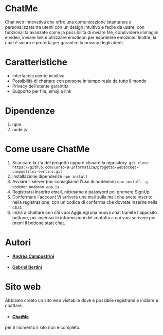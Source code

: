 # ChatMe
Chat web innovativa che offre una comunicazione istantanea e personalizzata tra utenti con un design intuitivo e facile da usare, con funzionalità avanzate come la possibilità di inviare file, condividere immagini e video, inviare link e utilizzare emoticon per esprimere emozioni. Inoltre, la chat è sicura e protetta per garantire la privacy degli utenti.

# Caratteristiche
* Interfaccia utente intuitiva
* Possibilità di chattare con persone in tempo reale da tutto il mondo
* Privacy dell'utente garantita
* Supporto per file, emoji e link

# Dipendenze
1. npm
2. node.js

# Come usare ChatMe
1. Scaricare la zip del progetto oppure clonare la repository.
`git clone https://github.com/Corso-B-Informatica/progetto-websocket-campostrini-bertini.git`
2. Installazione dipendenze
`npm install`
3. Avviare il server (noi consigliamo l'uso di nodemon)
`npm install -g nodemon`
`nodemon app.js`
4. Registrarsi
Inserire email, nickname e password poi premere SignUp
5. Confermare l'account
Vi arriverà una mail sulla mail che avete inserito nella registrazione, con un codice di conferma che dovrete inserire nella chat.
6. Inizia a chattare con chi vuoi
Aggiungi una nuova chat tramite l'apposito bottone, poi inserisci le informazioni del contatto a cui vuoi scrivere poi premi il bottone start chat.

# Autori
* #### [Andrea Campostrini](https://github.com/AndreaCampostrini)
* #### [Gabriel Bertini](https://github.com/GabrielBertini)

# Sito web
Abbiamo creato un sito web visitabile dove è possibile registrarsi e iniziare a chattare.
* #### [ChatMe](http://chat-me.it:8080)
per il momento il sito non è completo.
